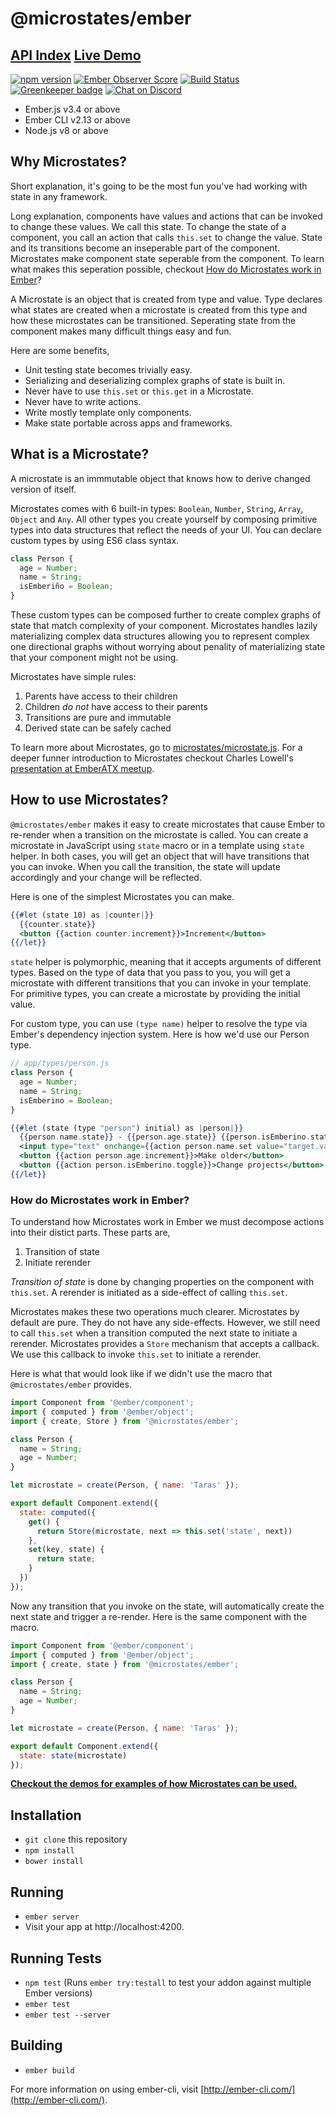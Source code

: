 # @microstates/ember

## [API Index](https://ember-microstates.netlify.com/api) [Live Demo](https://ember-microstates.netlify.com)

[![npm version](https://badge.fury.io/js/%40microstates%2Fember.svg)](https://badge.fury.io/js/%40microstates%2Fember)
[![Ember Observer Score](https://emberobserver.com/badges/-microstates-ember.svg)](https://emberobserver.com/addons/@microstates/ember)
[![Build Status](https://travis-ci.org/microstates/ember.svg?branch=master)](https://travis-ci.org/microstates/ember) [![Greenkeeper badge](https://badges.greenkeeper.io/microstates/ember.svg)](https://greenkeeper.io/) [![Chat on Discord](https://img.shields.io/discord/556202291586269214.svg)](http://bit.ly/microstates-discord)


* Ember.js v3.4 or above
* Ember CLI v2.13 or above
* Node.js v8 or above

## Why Microstates?

Short explanation, it's going to be the most fun you've had working with state in any framework.

Long explanation, components have values and actions that can be invoked to change these values. We call this state. 
To change the state of a component, you call an action that calls `this.set` to change the value. State and its
transitions become an inseperable part of the component. Microstates make component state seperable from the component. 
To learn what makes this seperation possible, checkout [How do Microstates work in Ember]()?

A Microstate is an object that is created from type and value. Type declares what states are created when a microstate is created
from this type and how these microstates can be transitioned. Seperating state from the component makes many difficult things easy and fun.

Here are some benefits,

* Unit testing state becomes trivially easy.
* Serializing and deserializing complex graphs of state is built in.
* Never have to use `this.set` or `this.get` in a Microstate.
* Never have to write actions.
* Write mostly template only components.
* Make state portable across apps and frameworks.

## What is a Microstate?

A microstate is an immmutable object that knows how to derive changed version of itself. 

Microstates comes with 6 built-in types: `Boolean`, `Number`, `String`, `Array`, `Object` and `Any`. All other types you create yourself by composing primitive types into data structures that reflect the needs of your UI. You can declare custom types by using ES6 class syntax.

```js
class Person {
  age = Number;
  name = String;
  isEmberiño = Boolean;
}
```

These custom types can be composed further to create complex graphs of state that match complexity of your component. Microstates handles lazily materializing complex data structures allowing you to represent complex one directional graphs without worrying about penality of materializing state that your component might not be using.

Microstates have simple rules:

1. Parents have access to their children
2. Children *do not* have access to their parents
3. Transitions are pure and immutable
4. Derived state can be safely cached

To learn more about Microstates, go to [microstates/microstate.js](http://github.com/microstates/microstates.js). For a deeper funner introduction to Microstates checkout Charles Lowell's [presentation at EmberATX meetup](https://www.youtube.com/watch?v=kt5aRmhaE2M).

## How to use Microstates?

`@microstates/ember` makes it easy to create microstates that cause Ember to re-render when a transition on the microstate is called. You can create a microstate in JavaScript using `state` macro or in a template using `state` helper. In both cases, you will get an object that will have transitions that you can invoke. When you call the transition, the state will update accordingly and your change will be reflected. 

Here is one of the simplest Microstates you can make.

```hbs
{{#let (state 10) as |counter|}}
  {{counter.state}}
  <button {{action counter.increment}}>Increment</button>
{{/let}}
```

`state` helper is polymorphic, meaning that it accepts arguments of different types. Based on the type of data that you pass to you,
you will get a microstate with different transitions that you can invoke in your template. For primitive types, you can create a microstate
by providing the initial value. 

For custom type, you can use `(type name)` helper to resolve the type via Ember's dependency injection system. Here is how we'd use our Person type.

```js
// app/types/person.js
class Person {
  age = Number;
  name = String;
  isEmberino = Boolean;
}
```

```hbs
{{#let (state (type "person") initial) as |person|}}
  {{person.name.state}} - {{person.age.state}} {{person.isEmberino.state}}
  <input type="text" onchange={{action person.name.set value="target.value"}}>
  <button {{action person.age.increment}}>Make older</button>
  <button {{action person.isEmberino.toggle}}>Change projects</button>
{{/let}}
```

### How do Microstates work in Ember?

To understand how Microstates work in Ember we must decompose actions into their distict parts. These parts are,

1. Transition of state
2. Initiate rerender

*Transition of state* is done by changing properties on the component with `this.set`. A rerender is initiated as a side-effect of
calling `this.set`. 

Microstates makes these two operations much clearer. Microstates by default are pure. They do not have any side-effects. However, 
we still need to call `this.set` when a transition computed the next state to initiate a rerender. Microstates provides a `Store`
mechanism that accepts a callback. We use this callback to invoke `this.set` to initiate a rerender.

Here is what that would look like if we didn't use the macro that `@microstates/ember` provides.

```js
import Component from '@ember/component';
import { computed } from '@ember/object';
import { create, Store } from '@microstates/ember';

class Person {
  name = String;
  age = Number;
}

let microstate = create(Person, { name: 'Taras' });

export default Component.extend({
  state: computed({
    get() {
      return Store(microstate, next => this.set('state', next))
    },
    set(key, state) {
      return state;
    }
  })
});
```

Now any transition that you invoke on the state, will automatically create the next state and trigger a re-render. Here is the same
component with the macro.

```js
import Component from '@ember/component';
import { computed } from '@ember/object';
import { create, state } from '@microstates/ember';

class Person {
  name = String;
  age = Number;
}

let microstate = create(Person, { name: 'Taras' });

export default Component.extend({
  state: state(microstate)
});
```

**[Checkout the demos for examples of how Microstates can be used.](https://ember-microstates.netlify.com)**

## Installation

* `git clone` this repository
* `npm install`
* `bower install`

## Running

* `ember server`
* Visit your app at http://localhost:4200.

## Running Tests

* `npm test` (Runs `ember try:testall` to test your addon against multiple Ember versions)
* `ember test`
* `ember test --server`

## Building

* `ember build`

For more information on using ember-cli, visit [http://ember-cli.com/](http://ember-cli.com/).

[1]: https://github.com/DockYard/ember-composable-helpers
[2]: https://github.com/jmurphyau/ember-truth-helpers

